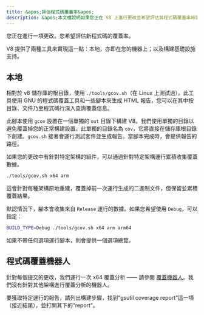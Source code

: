 ```yaml
---
title: &apos;評估程式碼覆蓋率&apos;
description: &apos;本文檔說明如果您正在 V8 上進行更改並希望評估其程式碼覆蓋率時該怎麼做。&apos;
---
```

您正在進行一項更改。您希望評估新程式碼的覆蓋率。

V8 提供了兩種工具來實現這一點：本地，亦即在您的機器上；以及構建基礎設施支持。

## 本地

相對於 v8 儲存庫的根目錄，使用 `./tools/gcov.sh`（在 Linux 上測試過）。此工具使用 GNU 的程式碼覆蓋工具和一些腳本來生成 HTML 報告，您可以在其中按目錄、文件乃至程式碼行深入查詢覆蓋信息。

此腳本使用 `gcov` 設置在一個單獨的 `out` 目錄下構建 V8。我們使用單獨的目錄以避免覆蓋掉您的正常構建設置。此單獨的目錄名為 `cov`，它將直接在儲存庫根目錄下創建。`gcov.sh` 接著會運行測試套件並生成報告。當腳本完成時，會提供報告的路徑。

如果您的更改中有針對特定架構的組件，可以通過針對特定架構運行累積收集覆蓋數據。

```bash
./tools/gcov.sh x64 arm
```

這會針對每種架構原地重建，覆蓋掉前一次運行生成的二進制文件，但保留並累積覆蓋結果。

默認情況下，腳本會收集來自 `Release` 運行的數據。如果您希望使用 `Debug`，可以指定：

```bash
BUILD_TYPE=Debug ./tools/gcov.sh x64 arm arm64
```

如果不帶任何選項運行腳本，則會提供一個選項總覽。

## 程式碼覆蓋機器人

針對每個提交的更改，我們運行一次 x64 覆蓋分析 —— 請參閱 [覆蓋機器人](https://ci.chromium.org/p/v8/builders/luci.v8.ci/V8%20Linux64%20-%20gcov%20coverage)。我們沒有針對其他架構進行覆蓋分析的機器人。

要獲取特定運行的報告，請列出構建步驟，找到“gsutil coverage report”這一項（接近結尾），並打開其下的“report”。

